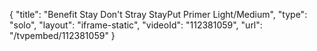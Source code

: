 {
    "title": "Benefit Stay Don't Stray StayPut Primer  Light\/Medium",
    "type": "solo",
    "layout": "iframe-static",
    "videoId": "112381059",
    "url": "\/tvpembed\/112381059"
}